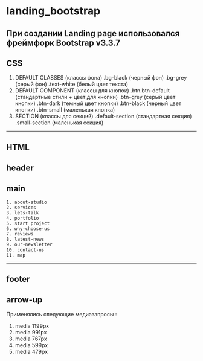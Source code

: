 # landing_bootstrap
При создании Landing page  использовался фреймфорк Bootstrap v3.3.7
---
**СSS**
---
1. DEFAULT CLASSES (классы фона)
    .bg-black (черный фон)
    .bg-grey  (серый фон)
    .text-white (белый цвет текста)
2. DEFAULT COMPONENT (классы для кнопок)
    .btn.btn-default (стандартные стили + цвет для кнопки)
    .btn-grey (серый цвет кнопки)
    .btn-dark (темный цвет кнопки)
    .btn-black (черный цвет кнопки)
    .btn-small (маленькая кнопка)
3. SECTION (классы для секций)
    .default-section (стандартная секция)
    .small-section (маленькая секция)
---
**HTML**
---
header
---
main 
---
    1. about-studio
    2. services
    3. lets-talk
    4. portfolio
    5. start project
    6. why-choose-us
    7. reviews
    8. latest-news
    9. our-newsletter
    10. contact-us
    11. map
---
footer
---
arrow-up
---
Применялись следующие медиазапросы :
1. media 1199px 
2. media 991px 
3. media 767px 
4. media 599px 
5. media 479px 
